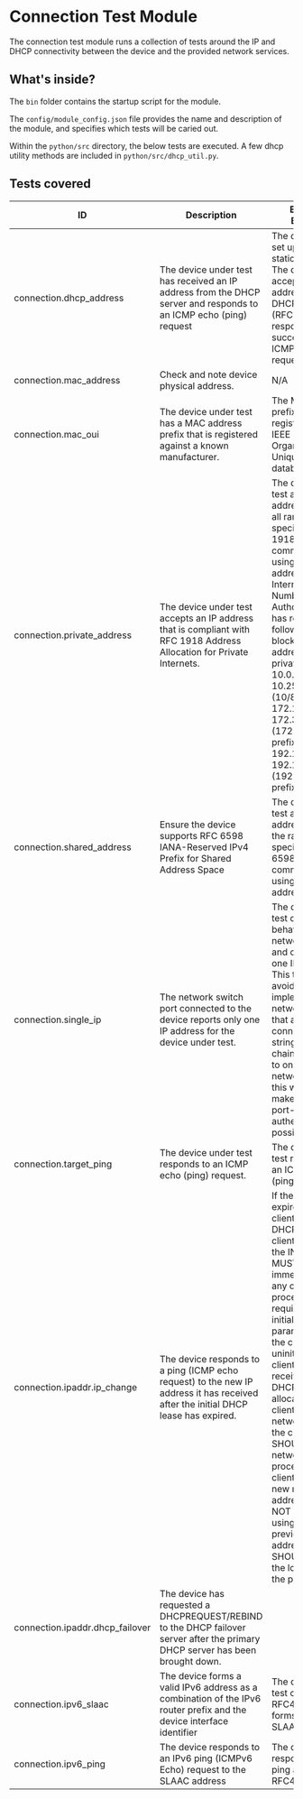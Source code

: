 # Connection Test Module

The connection test module runs a collection of tests around the IP and DHCP connectivity between the device and the provided network services.

## What's inside?

The ```bin``` folder contains the startup script for the module.

The ```config/module_config.json``` file provides the name and description of the module, and specifies which tests will be caried out.

Within the ```python/src``` directory, the below tests are executed. A few dhcp utility methods are included in ```python/src/dhcp_util.py```.

## Tests covered

| ID | Description | Expected Behavior | Required Result |
|------------------------------|----------------------------------------------------------------------------------------------------------------------|---------------------------------------------------------------------------------------------------------------------------------------------------------------------|-----------------|
| connection.dhcp_address      | The device under test has received an IP address from the DHCP server and responds to an ICMP echo (ping) request | The device is not set up with a static IP address. The device accepts an IP address from a DHCP server (RFC 2131) and responds successfully to an ICMP echo (ping) request. | Required        |
| connection.mac_address       | Check and note device physical address. | N/A | Required |
| connection.mac_oui | The device under test has a MAC address prefix that is registered against a known manufacturer. | The MAC address prefix is registered in the IEEE Organizationally Unique Identifier database. | Required |
| connection.private_address   | The device under test accepts an IP address that is compliant with RFC 1918 Address Allocation for Private Internets. | The device under test accepts IP addresses within all ranges specified in RFC 1918 and communicates using these addresses. The Internet Assigned Numbers Authority (IANA) has reserved the following three blocks of the IP address space for private internets: 10.0.0.0 - 10.255.255.255 (10/8 prefix), 172.16.0.0 - 172.31.255.255 (172.16/12 prefix), 192.168.0.0 - 192.168.255.255 (192.168/16 prefix). | Required |
| connection.shared_address    | Ensure the device supports RFC 6598 IANA-Reserved IPv4 Prefix for Shared Address Space | The device under test accepts IP addresses within the range specified in RFC 6598 and communicates using these addresses. | Required |
| connection.single_ip         | The network switch port connected to the device reports only one IP address for the device under test.               | The device under test does not behave as a network switch and only requests one IP address. This test is to avoid that devices implement network switches that allow connecting strings of daisy-chained devices to one single network port, as this would not make 802.1x port-based authentication possible. | Required        |
| connection.target_ping       | The device under test responds to an ICMP echo (ping) request.                                                      | The device under test responds to an ICMP echo (ping) request.                                                                                                        | Required        |
| connection.ipaddr.ip_change  | The device responds to a ping (ICMP echo request) to the new IP address it has received after the initial DHCP lease has expired. | If the lease expires before the client receives a DHCPACK, the client moves to the INIT state, MUST immediately stop any other network processing, and requires network initialization parameters as if the client were uninitialized. If the client then receives a DHCPACK allocating the client its previous network address, the client SHOULD continue network processing. If the client is given a new network address, it MUST NOT continue using the previous network address and SHOULD notify the local users of the problem. | Required        |
| connection.ipaddr.dhcp_failover | The device has requested a DHCPREQUEST/REBIND to the DHCP failover server after the primary DHCP server has been brought down. |                                                                                                                                                                       | Required        |
| connection.ipv6_slaac        | The device forms a valid IPv6 address as a combination of the IPv6 router prefix and the device interface identifier | The device under test complies with RFC4862 and forms a valid IPv6 SLAAC address.                                                                                    | Required        |
| connection.ipv6_ping         | The device responds to an IPv6 ping (ICMPv6 Echo) request to the SLAAC address                                      | The device responds to the ping as per RFC4443                                                                                                                        | Required        |
